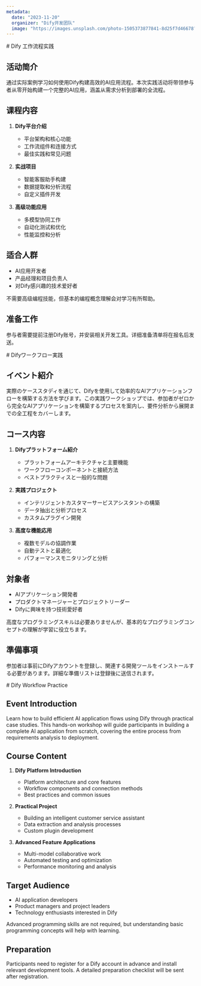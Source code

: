 ```yaml
---
metadata:
  date: "2023-11-20"
  organizer: "Dify开发团队"
  image: "https://images.unsplash.com/photo-1505373877841-8d25f7d46678?q=80&w=812&auto=format&fit=crop&ixlib=rb-4.0.3&ixid=M3wxMjA3fDB8MHxwaG90by1wYWdlfHx8fGVufDB8fHx8fA%3D%3D"
---
```


<lang-zh>
# Dify 工作流程实践

## 活动简介

通过实际案例学习如何使用Dify构建高效的AI应用流程。本次实践活动将带领参与者从零开始构建一个完整的AI应用，涵盖从需求分析到部署的全流程。

## 课程内容

1. **Dify平台介绍**
   - 平台架构和核心功能
   - 工作流组件和连接方式
   - 最佳实践和常见问题

2. **实战项目**
   - 智能客服助手构建
   - 数据提取和分析流程
   - 自定义插件开发

3. **高级功能应用**
   - 多模型协同工作
   - 自动化测试和优化
   - 性能监控和分析

## 适合人群

- AI应用开发者
- 产品经理和项目负责人
- 对Dify感兴趣的技术爱好者

不需要高级编程技能，但基本的编程概念理解会对学习有所帮助。

## 准备工作

参与者需要提前注册Dify账号，并安装相关开发工具。详细准备清单将在报名后发送。
</lang-zh>

<lang-ja>
# Difyワークフロー実践

## イベント紹介

実際のケーススタディを通じて、Difyを使用して効率的なAIアプリケーションフローを構築する方法を学びます。この実践ワークショップでは、参加者がゼロから完全なAIアプリケーションを構築するプロセスを案内し、要件分析から展開までの全工程をカバーします。

## コース内容

1. **Difyプラットフォーム紹介**
   - プラットフォームアーキテクチャと主要機能
   - ワークフローコンポーネントと接続方法
   - ベストプラクティスと一般的な問題

2. **実践プロジェクト**
   - インテリジェントカスタマーサービスアシスタントの構築
   - データ抽出と分析プロセス
   - カスタムプラグイン開発

3. **高度な機能応用**
   - 複数モデルの協調作業
   - 自動テストと最適化
   - パフォーマンスモニタリングと分析

## 対象者

- AIアプリケーション開発者
- プロダクトマネージャーとプロジェクトリーダー
- Difyに興味を持つ技術愛好者

高度なプログラミングスキルは必要ありませんが、基本的なプログラミングコンセプトの理解が学習に役立ちます。

## 準備事項

参加者は事前にDifyアカウントを登録し、関連する開発ツールをインストールする必要があります。詳細な準備リストは登録後に送信されます。
</lang-ja>

<lang-en>
# Dify Workflow Practice

## Event Introduction

Learn how to build efficient AI application flows using Dify through practical case studies. This hands-on workshop will guide participants in building a complete AI application from scratch, covering the entire process from requirements analysis to deployment.

## Course Content

1. **Dify Platform Introduction**
   - Platform architecture and core features
   - Workflow components and connection methods
   - Best practices and common issues

2. **Practical Project**
   - Building an intelligent customer service assistant
   - Data extraction and analysis processes
   - Custom plugin development

3. **Advanced Feature Applications**
   - Multi-model collaborative work
   - Automated testing and optimization
   - Performance monitoring and analysis

## Target Audience

- AI application developers
- Product managers and project leaders
- Technology enthusiasts interested in Dify

Advanced programming skills are not required, but understanding basic programming concepts will help with learning.

## Preparation

Participants need to register for a Dify account in advance and install relevant development tools. A detailed preparation checklist will be sent after registration.
</lang-en> 